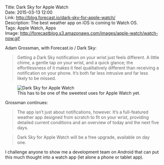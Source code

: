 Title: Dark Sky for Apple Watch  
Date: 2015-03-13 12:00  
Link: http://blog.forecast.io/dark-sky-for-apple-watch/  
Description: The best weather app on iOS is coming to Watch OS.  
Tags: Apple Watch, Apps  
Image: http://forecastblog.s3.amazonaws.com/images/apple-watch/watch-now.gif  

Adam Grossman, with Forecast.io / Dark Sky:

> Getting a Dark Sky notification on your wrist just feels different. A little chime, a gentle tap on your wrist, and a quick glance; the effortlessness of it makes it feel qualitatively different than receiving a notification on your phone. It’s both far less intrusive and far less likely to be missed.

<figure>
	<img src="http://forecastblog.s3.amazonaws.com/images/apple-watch/watch-now.gif" alt="Dark Sky for Apple Watch" title="Dark Sky for Apple Watch" style="margin: auto; max-width: 300px">
	<figcaption>This has to be one of the sweetest uses for Apple Watch yet.</figcaption>
</figure>

Grossman continues:

> The app isn’t just about notifications, however. It’s a full-featured weather app designed from scratch to fit on your wrist, providing detailed current conditions and an overview of today and the next five days.

> Dark Sky for Apple Watch will be a free upgrade, available on day one.

I challenge anyone to show me a development team on Android that can put this much thought into a watch app (let alone a phone or tablet app).
